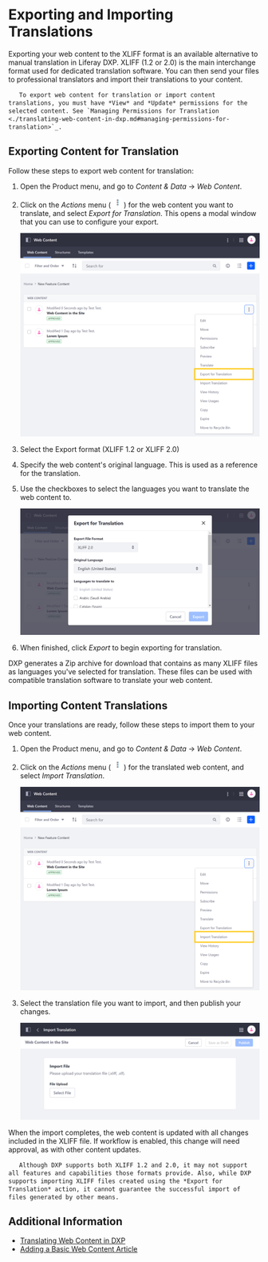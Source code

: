 # Exporting and Importing Translations

Exporting your web content to the XLIFF format is an available alternative to manual translation in Liferay DXP. XLIFF (1.2 or 2.0) is the main interchange format used for dedicated translation software. You can then send your files to professional translators and import their translations to your content.

```note::
   To export web content for translation or import content translations, you must have *View* and *Update* permissions for the selected content. See `Managing Permissions for Translation <./translating-web-content-in-dxp.md#managing-permissions-for-translation>`_.
```

## Exporting Content for Translation

Follow these steps to export web content for translation:

1. Open the Product menu, and go to *Content & Data* &rarr; *Web Content*.

1. Click on the *Actions* menu ( ![Actions button](../../../images/icon-actions.png) ) for the web content you want to translate, and select *Export for Translation*. This opens a modal window that you can use to configure your export.

   ![Click on the Actions menu for the web content you want to translate, and select Export for Translation.](./exporting-and-importing-translations/images/01.png)

1. Select the Export format (XLIFF 1.2 or XLIFF 2.0)

1. Specify the web content's original language. This is used as a reference for the translation.

1. Use the checkboxes to select the languages you want to translate the web content to.

   ![Select the languages to which you want to translate the web content.](./exporting-and-importing-translations/images/02.png)

1. When finished, click *Export* to begin exporting for translation.

DXP generates a Zip archive for download that contains as many XLIFF files as languages you've selected for translation. These files can be used with compatible translation software to translate your web content.

## Importing Content Translations

Once your translations are ready, follow these steps to import them to your web content.

1. Open the Product menu, and go to *Content & Data* &rarr; *Web Content*.

1. Click on the *Actions* menu ( ![Actions button](../../../images/icon-actions.png) ) for the translated web content, and select *Import Translation*.

   ![Click on the Actions menu for the translated web content, and select import translation.](./exporting-and-importing-translations/images/03.png)

1. Select the translation file you want to import, and then publish your changes.

   ![Select the translation file you want to import.](./exporting-and-importing-translations/images/04.png)

When the import completes, the web content is updated with all changes included in the XLIFF file. If workflow is enabled, this change will need approval, as with other content updates.

```note::
   Although DXP supports both XLIFF 1.2 and 2.0, it may not support all features and capabilities those formats provide. Also, while DXP supports importing XLIFF files created using the *Export for Translation* action, it cannot guarantee the successful import of files generated by other means.
```

## Additional Information

* [Translating Web Content in DXP](./translating-web-content-in-dxp.md)
* [Adding a Basic Web Content Article](../web-content-articles/adding-a-basic-web-content-article.md)
